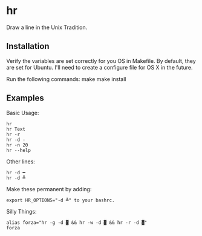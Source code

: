 # hr
Draw a line in the Unix Tradition.

## Installation

Verify the variables are set correctly for you OS in Makefile.
By default, they are set for Ubuntu.
I'll need to create a configure file for OS X in the future.

Run the following commands:
    make
    make install


## Examples

Basic Usage:

    hr
    hr Text
    hr -r 
    hr -d -
    hr -n 20
    hr --help

Other lines:

    hr -d ━
    hr -d ╩

Make these permanent by adding:

    export HR_OPTIONS="-d ╩" to your bashrc.

Silly Things:

    alias forza="hr -g -d ▓ && hr -w -d ▓ && hr -r -d ▓"
    forza
